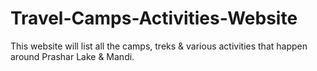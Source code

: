 # Travel-Camps-Activities-Website
This website will list all the camps, treks &amp; various activities that happen around Prashar Lake &amp; Mandi.

